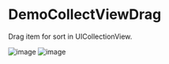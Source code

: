 # DemoCollectViewDrag
Drag item for sort in UICollectionView.

![image](https://www.hanmingjie.com/githubvideo/UICollectionViewDrag-iPad.gif)
![image](https://www.hanmingjie.com/githubvideo/UICollectionViewDrag-iPhone.gif)
